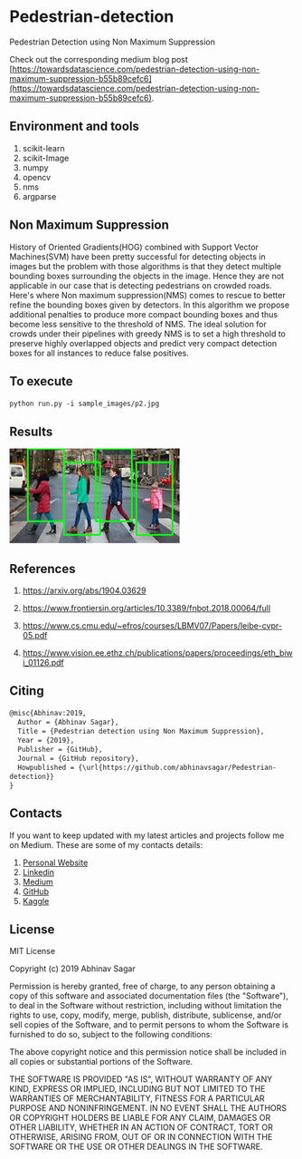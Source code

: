 # Pedestrian-detection
Pedestrian Detection using Non Maximum Suppression

Check out the corresponding medium blog post [https://towardsdatascience.com/pedestrian-detection-using-non-maximum-suppression-b55b89cefc6](https://towardsdatascience.com/pedestrian-detection-using-non-maximum-suppression-b55b89cefc6).

## Environment and tools

1. scikit-learn
2. scikit-Image
3. numpy
4. opencv
5. nms
6. argparse

## Non Maximum Suppression

History of Oriented Gradients(HOG) combined with Support Vector Machines(SVM) have
been pretty successful for detecting objects in images but the problem with those
algorithms is that they detect multiple bounding boxes surrounding the objects in
the image. Hence they are not applicable in our case that is detecting pedestrians 
on crowded roads. Here's where Non maximum suppression(NMS) comes to rescue to better
refine the bounding boxes given by detectors. In this algorithm we propose
additional penalties to produce more compact bounding boxes and thus become less
sensitive to the threshold of NMS. The ideal solution for crowds under their pipelines
with greedy NMS is to set a high threshold to preserve highly overlapped objects and
predict very compact detection boxes for all instances to reduce false positives.

## To execute

`python run.py -i sample_images/p2.jpg`

## Results

![](output.jpg)

## References

1. https://arxiv.org/abs/1904.03629

2. https://www.frontiersin.org/articles/10.3389/fnbot.2018.00064/full

3. https://www.cs.cmu.edu/~efros/courses/LBMV07/Papers/leibe-cvpr-05.pdf

4. https://www.vision.ee.ethz.ch/publications/papers/proceedings/eth_biwi_01126.pdf

## Citing

```
@misc{Abhinav:2019,
  Author = {Abhinav Sagar},
  Title = {Pedestrian detection using Non Maximum Suppression},
  Year = {2019},
  Publisher = {GitHub},
  Journal = {GitHub repository},
  Howpublished = {\url{https://github.com/abhinavsagar/Pedestrian-detection}}
}
```

## Contacts

If you want to keep updated with my latest articles and projects follow me on Medium. These are some of my contacts details:

1. [Personal Website](https://abhinavsagar.github.io/)
2. [Linkedin](https://in.linkedin.com/in/abhinavsagar4)
3. [Medium](https://medium.com/@abhinav.sagar)
4. [GitHub](https://github.com/abhinavsagar)
5. [Kaggle](https://www.kaggle.com/abhinavsagar)

## License

MIT License

Copyright (c) 2019 Abhinav Sagar

Permission is hereby granted, free of charge, to any person obtaining a copy
of this software and associated documentation files (the "Software"), to deal
in the Software without restriction, including without limitation the rights
to use, copy, modify, merge, publish, distribute, sublicense, and/or sell
copies of the Software, and to permit persons to whom the Software is
furnished to do so, subject to the following conditions:

The above copyright notice and this permission notice shall be included in all
copies or substantial portions of the Software.

THE SOFTWARE IS PROVIDED "AS IS", WITHOUT WARRANTY OF ANY KIND, EXPRESS OR
IMPLIED, INCLUDING BUT NOT LIMITED TO THE WARRANTIES OF MERCHANTABILITY,
FITNESS FOR A PARTICULAR PURPOSE AND NONINFRINGEMENT. IN NO EVENT SHALL THE
AUTHORS OR COPYRIGHT HOLDERS BE LIABLE FOR ANY CLAIM, DAMAGES OR OTHER
LIABILITY, WHETHER IN AN ACTION OF CONTRACT, TORT OR OTHERWISE, ARISING FROM,
OUT OF OR IN CONNECTION WITH THE SOFTWARE OR THE USE OR OTHER DEALINGS IN THE
SOFTWARE.





